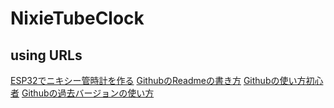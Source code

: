 # NixieTubeClock
## using URLs
[ESP32でニキシー管時計を作る](https://qiita.com/Gen-Gen-0504/items/9f885674f90cadf54797)
[GithubのReadmeの書き方](https://docs.github.com/ja/get-started/writing-on-github/getting-started-with-writing-and-formatting-on-github/basic-writing-and-formatting-syntax)
[Githubの使い方初心者](https://www.kagoya.jp/howto/it-glossary/develop/howtousegithub/)
[Githubの過去バージョンの使い方](https://qiita.com/mako5656/items/594b30137e7415ac608c)
